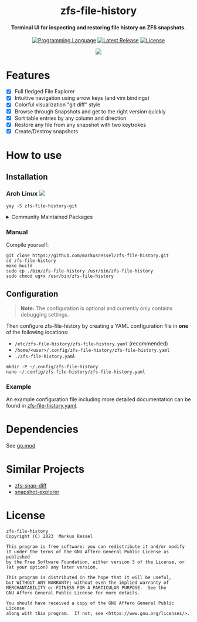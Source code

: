 <h1 align="center">zfs-file-history</h1>
<h4 align="center">Terminal UI for inspecting and restoring file history on ZFS snapshots.</h4>

<div align="center">

[![Programming Language](https://img.shields.io/badge/Go-00ADD8?logo=go&logoColor=white)]()
[![Latest Release](https://img.shields.io/github/release/markusressel/zfs-file-history.svg)](https://github.com/markusressel/zfs-file-history/releases)
[![License](https://img.shields.io/badge/license-AGPLv3-blue.svg)](/LICENSE)

<a href="https://asciinema.org/a/HUjG6sJCUfOp2G8b8yXjfCyc9" target="_blank"><img src="https://asciinema.org/a/HUjG6sJCUfOp2G8b8yXjfCyc9.svg" /></a>

</div>

# Features

* [x] Full fledged File Explorer
* [x] Intuitive navigation using arrow keys (and vim bindings)
* [x] Colorful visualization "git diff" style
* [x] Browse through Snapshots and get to the right version quickly
* [x] Sort table entries by any column and direction
* [x] Restore any file from any snapshot with two keytrokes
* [x] Create/Destroy snapshots

# How to use

## Installation

### Arch Linux ![](https://img.shields.io/badge/Arch_Linux-1793D1?logo=arch-linux&logoColor=white)

```shell
yay -S zfs-file-history-git
```

<details>
<summary>Community Maintained Packages</summary>

None yet

</details>

### Manual

Compile yourself:

```shell
git clone https://github.com/markusressel/zfs-file-history.git
cd zfs-file-history
make build
sudo cp ./bin/zfs-file-history /usr/bin/zfs-file-history
sudo chmod ug+x /usr/bin/zfs-file-history
```

## Configuration

> **Note:**
> The configuration is optional and currently only contains debugging settings.

Then configure zfs-file-history by creating a YAML configuration file in **one** of the following locations:

* `/etc/zfs-file-history/zfs-file-history.yaml` (recommended)
* `/home/<user>/.config/zfs-file-history/zfs-file-history.yaml`
* `./zfs-file-history.yaml`

```shell
mkdir -P ~/.config/zfs-file-history
nano ~/.config/zfs-file-history/zfs-file-history.yaml
```

### Example

An example configuration file including more detailed documentation can be found
in [zfs-file-history.yaml](/zfs-file-history.yaml).

# Dependencies

See [go.mod](go.mod)

# Similar Projects

* [zfs-snap-diff](https://github.com/j-keck/zfs-snap-diff)
* [snapshot-explorer](https://github.com/atheriel/snapshot-explorer)

# License

```
zfs-file-history
Copyright (C) 2023  Markus Ressel

This program is free software: you can redistribute it and/or modify
it under the terms of the GNU Affero General Public License as published
by the Free Software Foundation, either version 3 of the License, or
(at your option) any later version.

This program is distributed in the hope that it will be useful,
but WITHOUT ANY WARRANTY; without even the implied warranty of
MERCHANTABILITY or FITNESS FOR A PARTICULAR PURPOSE.  See the
GNU Affero General Public License for more details.

You should have received a copy of the GNU Affero General Public License
along with this program.  If not, see <https://www.gnu.org/licenses/>.
```
